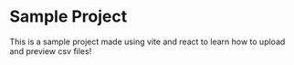 # Sample Project

This is a sample project made using vite and react to learn how to upload and preview csv files!
